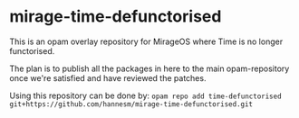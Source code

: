 # mirage-time-defunctorised

This is an opam overlay repository for MirageOS where Time is no longer functorised.

The plan is to publish all the packages in here to the main opam-repository once we're satisfied and have reviewed the patches.

Using this repository can be done by: `opam repo add time-defunctorised git+https://github.com/hannesm/mirage-time-defunctorised.git`
